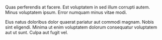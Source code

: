 Quas perferendis at facere. Est voluptatem in sed illum corrupti autem. Minus voluptatem ipsum. Error numquam minus vitae modi.
 Eius natus doloribus dolor quaerat pariatur aut commodi magnam. Nobis sint eligendi. Minima ut enim voluptatem dolorum consequatur voluptatem aut ut sunt. Culpa aut fugit vel.